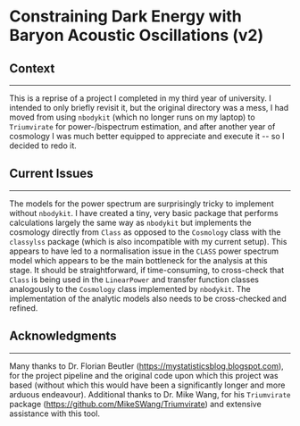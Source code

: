 # Constraining Dark Energy with Baryon Acoustic Oscillations (v2)

## Context
-----------------------------------------------------------------------
This is a reprise of a project I completed in my third year of university.
I intended to only briefly revisit it, but the original directory was a
mess, I had moved from using `nbodykit` (which no longer runs on my 
laptop) to `Triumvirate` for power-/bispectrum estimation, and after another
year of cosmology I was much better equipped to appreciate and execute
it -- so I decided to redo it.

## Current Issues
-----------------------------------------------------------------------
The models for the power spectrum are surprisingly tricky to implement
without `nbodykit`. I have created a tiny, very basic package that performs calculations
largely the same way as `nbodykit` but implements the cosmology 
directly from `Class` as opposed to the `Cosmology` class with the 
`classylss` package (which is also incompatible with my current setup). 
This appears to have led to a normalisation issue in the `CLASS` power spectrum model which appears to be 
the main bottleneck for the analysis at this stage. It should be straightforward, if time-consuming, 
to cross-check that `Class` is being used in the `LinearPower` and transfer 
function classes analogously to the `Cosmology` class implemented by `nbodykit`.
The implementation of the analytic models also needs to be cross-checked and refined.

## Acknowledgments
-----------------------------------------------------------------------
Many thanks to Dr. Florian Beutler (https://mystatisticsblog.blogspot.com), 
for the project pipeline and the original code upon which this project was 
based (without which this would have been a significantly longer and more 
arduous endeavour). Additional thanks to Dr. Mike Wang, for his `Triumvirate` 
package (https://github.com/MikeSWang/Triumvirate) and extensive assistance 
with this tool.
